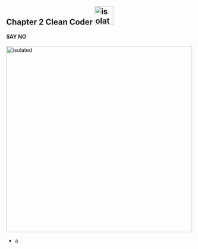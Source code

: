 ## Chapter 2 Clean Coder <img src="https://user-images.githubusercontent.com/104380209/165761289-5bac4b19-f7af-4438-ad8e-3189ae0807d5.PNG" alt="isolated" width="50"/>
**SAY NO**
<br/><br/>
<img src="https://user-images.githubusercontent.com/104380209/165762337-1760f0d2-4910-4b6c-8db5-fcf60f1c3a40.PNG" alt="isolated" width="500"/>
- a.
